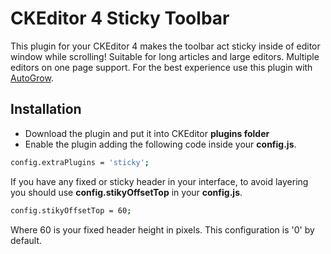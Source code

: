 # CKEditor 4 Sticky Toolbar

This plugin for your CKEditor 4 makes the toolbar act sticky inside of editor window while scrolling! Suitable for long articles and large editors. Multiple editors on one page support. For the best experience use this plugin with [AutoGrow](https://ckeditor.com/cke4/addon/autogrow).

## Installation

- Download the plugin and put it into CKEditor <strong>plugins folder</strong>
- Enable the plugin adding the following code inside your <strong>config.js</strong>.

```sh
config.extraPlugins = 'sticky';
```
If you have any fixed or sticky header in your interface, to avoid layering you should use <strong>config.stikyOffsetTop</strong> in your <strong>config.js</strong>.

```sh
config.stikyOffsetTop = 60;
```
Where 60 is your fixed header height in pixels. This configuration is '0' by default.
